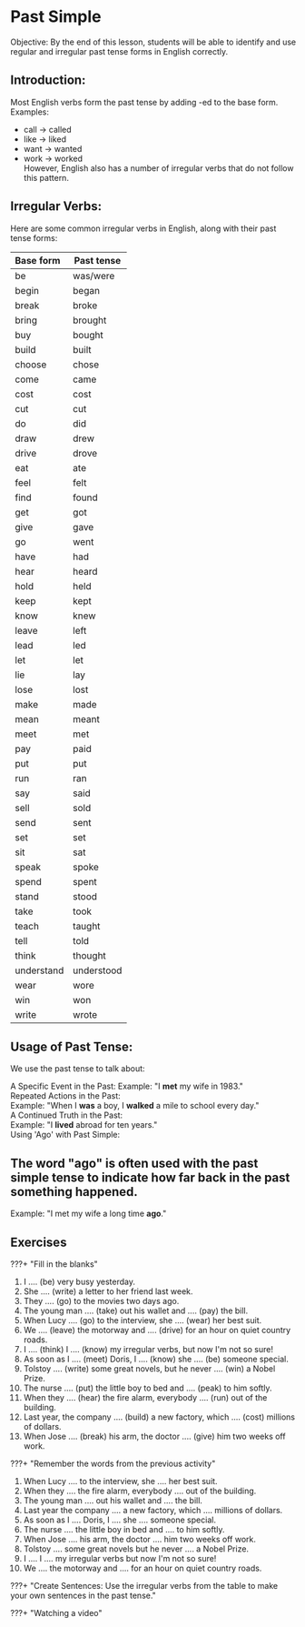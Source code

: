 # Past Simple

Objective: By the end of this lesson, students will be able to identify and use regular and irregular past tense forms in English correctly.

## Introduction:

Most English verbs form the past tense by adding -ed to the base form.
Examples:
- call → called<br> 
- like → liked<br> 
- want → wanted<br> 
- work → worked<br> 
However, English also has a number of irregular verbs that do not follow this pattern.

## Irregular Verbs:
Here are some common irregular verbs in English, along with their past tense forms:

|Base form             |Past tense             |
|:---------------------|-----------------------|
|be                    |was/were
|begin                 |began
|break                 |broke
|bring                 |brought
|buy                   |bought
|build                 |built
|choose                |chose
|come                  |came
|cost                  |cost
|cut                   |cut
|do                    |did
|draw                  |drew
|drive                 |drove
|eat                   |ate
|feel                  |felt
|find                  |found
|get                   |got
|give                  |gave
|go                    |went
|have                  |had
|hear                  |heard
|hold                  |held
|keep                  |kept
|know                  |knew
|leave                 |left
|lead                  |led
|let                   |let
|lie                   |lay
|lose                  |lost
|make                  |made
|mean                  |meant
|meet                  |met
|pay                   |paid
|put                   |put
|run                   |ran
|say                   |said
|sell                  |sold
|send                  |sent
|set                   |set
|sit                   |sat
|speak                 |spoke
|spend                 |spent
|stand                 |stood
|take                  |took
|teach                 |taught
|tell                  |told
|think                 |thought
|understand            |understood
|wear                  |wore
|win                   |won
|write                 |wrote
	


## Usage of Past Tense:
We use the past tense to talk about:

A Specific Event in the Past:
Example: "I **met** my wife in 1983."<br>
Repeated Actions in the Past:<br> 
Example: "When I **was** a boy, I **walked** a mile to school every day."<br> 
A Continued Truth in the Past:<br> 
Example: "I **lived** abroad for ten years."<br> 
Using 'Ago' with Past Simple:<br> 
## The word "ago" is often used with the past simple tense to indicate how far back in the past something happened.

Example: "I met my wife a long time **ago**."

## Exercises

???+ "Fill in the blanks"

1. I .... (be) very busy yesterday.
2. She .... (write) a letter to her friend last week.
3. They .... (go) to the movies two days ago.
4. The young man .... (take) out his wallet and .... (pay) the bill.
5. When Lucy .... (go) to the interview, she .... (wear) her best suit.
6. We .... (leave) the motorway and .... (drive) for an hour on quiet country roads.
7. I .... (think) I .... (know) my irregular verbs, but now I'm not so sure!
8. As soon as I .... (meet) Doris, I .... (know) she .... (be) someone special.
9. Tolstoy .... (write) some great novels, but he never .... (win) a Nobel Prize.
10. The nurse .... (put) the little boy to bed and .... (peak) to him softly.
11. When they .... (hear) the fire alarm, everybody .... (run) out of the building.
12. Last year, the company .... (build) a new factory, which .... (cost) millions of dollars.
13. When Jose .... (break) his arm, the doctor .... (give) him two weeks off work.

???+ "Remember the words from the previous activity"

1. When Lucy .... to the interview, she .... her best suit.
2. When they .... the fire alarm, everybody .... out of the building.
3. The young man .... out his wallet and .... the bill.
4. Last year the company .... a new factory, which .... millions of dollars.
5. As soon as I .... Doris, I .... she .... someone special.
6. The nurse .... the little boy in bed and .... to him softly.
7. When Jose .... his arm, the doctor .... him two weeks off work.
8. Tolstoy .... some great novels but he never .... a Nobel Prize.
9. I .... I .... my irregular verbs but now I'm not so sure!
10. We .... the motorway and .... for an hour on quiet country roads.

???+ "Create Sentences: Use the irregular verbs from the table to make your own sentences in the past tense."

???+ "Watching a video"

<div class="youtube-player" data-id="1nW8znNJ6F8"></div>



